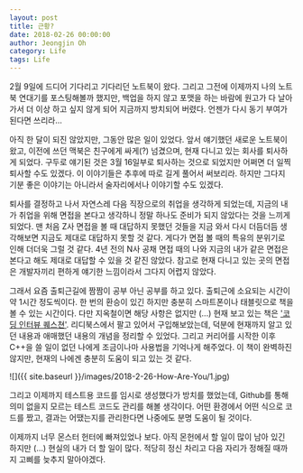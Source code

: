 ```yaml
---
layout: post
title: 근황?
date: 2018-02-26 00:00:00
author: Jeongjin Oh
category: Life
tags: Life
---
```


2월 9일에 드디어 기다리고 기다리던 노트북이 왔다. 그리고 그전에 이제까지 나의 노트북 연대기를 포스팅해볼까 했지만, 백업을 하지 않고 포맷을 하는 바람에 원고가 다 날아가서 더 이상 하고 싶지 않게 되어 지금까지 방치되어 버렸다. 언젠가 다시 동기 부여가 된다면 쓰리라...

아직 한 달이 되진 않았지만, 그동안 많은 일이 있었다. 앞서 얘기했던 새로운 노트북이 왔고, 이전에 쓰던 맥북은 친구에게 싸게(?) 넘겼으며, 현재 다니고 있는 회사를 퇴사하게 되었다. 구두로 얘기된 것은 3월 16일부로 퇴사하는 것으로 되었지만 어쩌면 더 일찍 퇴사할 수도 있겠다. 이 이야기들은 추후에 따로 길게 풀어서 써보리라. 하지만 그다지 기분 좋은 이야기는 아니라서 술자리에서나 이야기할 수도 있겠다.

퇴사를 결정하고 나서 자연스레 다음 직장으로의 취업을 생각하게 되었는데, 지금의 내가 취업을 위해 면접을 본다고 생각하니 정말 하나도 준비가 되지 않았다는 것을 느끼게 되었다. 맨 처음 Z사 면접을 볼 때 대답하지 못했던 것들을 지금 와서 다시 더듬더듬 생각해보면 지금도 제대로 대답하지 못할 것 같다. 게다가 면접 볼 때의 특유의 분위기로 인해 더더욱 그럴 것 같다. 4년 전의 N사 공채 면접 때의 나와 지금의 내가 같은 면접은 본다고 해도 제대로 대답할 수 있을 것 같진 않았다. 참고로 현재 다니고 있는 곳의 면접은 개발자끼리 편하게 얘기한 느낌이라서 그다지 어렵지 않았다.

그래서 요즘 출퇴근길에 짬짬이 공부 아닌 공부를 하고 있다. 출퇴근에 소요되는 시간이 약 1시간 정도씩이다. 한 번의 환승이 있긴 하지만 충분히 스마트폰이나 태블릿으로 책을 볼 수 있는 시간이다. 다만 지옥철이면 해당 사항은 없지만 (...) 현재 보고 있는 책은 ['코딩 인터뷰 퀘스쳔'](https://ridibooks.com/v2/Detail?id=194000030&return_url=%252Flibrary%252F). 리디북스에서 팔고 있어서 구입해보았는데, 덕분에 현재까지 알고 있던 내용과 애매했던 내용의 개념을 정리할 수 있었다. 그리고 커리어를 시작한 이후 C++을 쓸 일이 없던 나에게 조금이나마 사용법을 기억나게 해주었다. 이 책이 완벽하진 않지만, 현재의 나에겐 충분히 도움이 되고 있는 것 같다.

![]({{ site.baseurl }}/images/2018-2-26-How-Are-You/1.jpg)

그리고 이제까지 테스트용 코드를 임시로 생성했다가 방치를 했었는데, Github를 통해 의미 없을지 모르는 테스트 코드도 관리를 해볼 생각이다. 어떤 환경에서 어떤 식으로 코드를 짰고, 결과는 어땠는지를 관리한다면 나중에도 분명 도움이 될 것이다.

이제까지 너무 몬스터 헌터에 빠져있었나 보다. 아직 몬헌에서 할 일이 많이 남아 있긴 하지만 (...) 현실의 내가 더 할 일이 많다. 적당히 정신 차리고 다음 자리가 정해질 때까지 고삐를 늦추지 말아야겠다.
